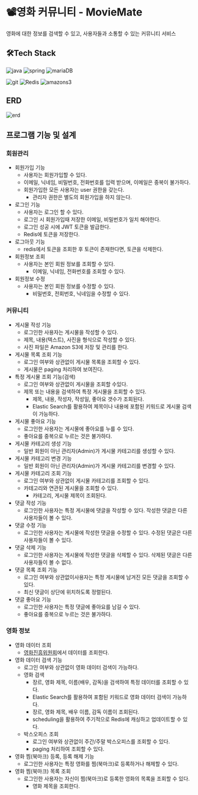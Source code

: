 # 📽️영화 커뮤니티 - MovieMate

영화에 대한 정보를 검색할 수 있고, 사용자들과 소통할 수 있는 커뮤니티 서비스

## 🛠️Tech Stack

![java](https://img.shields.io/badge/Java-ED8B00?style=for-the-badge&logo=openjdk&logoColor=white)
![spring](https://img.shields.io/badge/Spring-6DB33F?style=for-the-badge&logo=spring&logoColor=white)
![mariaDB](https://img.shields.io/badge/MariaDB-003545?style=for-the-badge&logo=mariadb&logoColor=white)

![git](https://img.shields.io/badge/GIT-E44C30?style=for-the-badge&logo=git&logoColor=white)
![Redis](https://img.shields.io/badge/redis-%23DD0031.svg?&style=for-the-badge&logo=redis&logoColor=white)
![amazons3](https://img.shields.io/badge/amazons3-569A31?&style=for-the-badge&logo=amazons3&logoColor=white)

## ERD

![erd](https://github.com/Namgyu11/MovieMate/assets/103015031/1f1bb8f4-6fbf-45e8-abe3-733484f4073a)

## 프로그램 기능 및 설계

### 회원관리

- 회원가입 기능
    - 사용자는 회원가입할 수 있다.
    - 이메일, 닉네임, 비밀번호, 전화번호를 입력 받으며, 이메일은 중복이 불가하다.
    - 회원가입한 모든 사용자는 user 권한을 갖는다.
        - 관리자 권한은 별도의 회원가입을 하지 않는다.
- 로그인 기능
    - 사용자는 로그인 할 수 있다.
    - 로그인 시 회원가입때 저장한 이메일, 비밀번호가 일치 해야한다.
    - 로그인 성공 시에 JWT 토큰을 발급한다.
    - Redis에 토큰을 저장한다.
- 로그아웃 기능
    - redis에서 토큰을 조회한 후 토큰이 존재한다면, 토큰을 삭제한다.
- 회원정보 조회
    - 사용자는 본인 회원 정보를 조회할 수 있다.
        - 이메일, 닉네임, 전화번호를 조회할 수 있다.
- 회원정보 수정
    - 사용자는 본인 회원 정보를 수정할 수 있다.
        - 비밀번호, 전회번호, 닉네임을 수정할 수 있다.

### 커뮤니티

- 게시물 작성 기능
    - 로그인한 사용자는 게시물을 작성할 수 있다.
    - 제목, 내용(텍스트), 사진을 형식으로 작성할 수 있다.
    - 사진 파일은 Amazon S3에 저장 및 관리를 한다.
- 게시물 목록 조회 기능
    - 로그인 여부와 상관없이 게시물 목록을 조회할 수 있다.
    - 게시물은 paging 처리하여 보여진다.
- 특정 게시물 조회 기능(검색)
    - 로그인 여부와 상관없이 게시물을 조회할 수있다.
    - 제목 또는 내용을 검색하여 특정 게시물을 조회할 수 있다.
        - 제목, 내용, 작성자, 작성일, 좋아요 갯수가 조회된다.
        - Elastic Search를 활용하여 제목이나 내용에 포함된 키워드로 게시물 검색이 가능하다.
- 게시물 좋아요 기능
    - 로그인한 사용자는 게시물에 좋아요를 누를 수 있다.
    - 좋아요를 중복으로 누르는 것은 불가하다.
- 게시물 카테고리 생성 기능
    - 일반 회원이 아닌 관리자(Admin)가 게시물 카테고리를 생성할 수 있다.
- 게시물 카테고리 변경 기능
    - 일반 회원이 아닌 관리자(Admin)가 게시물 카테고리를 변경할 수 있다.
- 게시물 카테고리 조회 기능
    - 로그인 여부와 상관없이 게시물 카테고리를 조회할 수 있다.
    - 카테고리와 연관된 게시물을 조회할 수 있다.
        - 카테고리, 게시물 제목이 조회된다.
- 댓글 작성 기능
    - 로그인한 사용자는 특정 게시물에 댓글을 작성할 수 있다. 작성한 댓글은 다른 사용자들이 볼 수 있다.
- 댓글 수정 기능
    - 로그인한 사용자는 게시물에 작성한 댓글을 수정할 수 있다. 수정된 댓글은 다른 사용자들이 볼 수 있다.
- 댓글 삭제 기능
    - 로그인한 사용자는 게시물에 작성한 댓글을 삭제할 수 있다. 삭제된 댓글은 다른 사용자들이 볼 수 없다.
- 댓글 목록 조회 기능
    - 로그인 여부와 상관없이사용자는 특정 게시물에 남겨진 모든 댓글을 조회할 수 있다.
    - 최신 댓글이 상단에 위치하도록 정렬된다.
- 댓글 좋아요 기능
    - 로그인한 사용자는 특정 댓글에 좋아요를 남길 수 있다.
    - 좋아요를 중복으로 누르는 것은 불가하다.

### 영화 정보

- 영화 데이터 조회
    - [영화진흥위원회](https://www.kobis.or.kr/kobisopenapi/)에서 데이터를 조회한다.
- 영화 데이터 검색 기능
    - 로그인 여부와 상관없이 영화 데이터 검색이 가능하다.
    - 영화 검색
        - 장르, 영화 제목, 이름(배우, 감독)을 검색하여 특정 데이터를 조회할 수 있다.
        - Elastic Search를 활용하여 포함된 키워드로 영화 데이터 검색이 가능하다.
        - 장르, 영화 제목, 배우 이름, 감독 이름이 조회된다.
        - scheduling을 활용하여 주기적으로 Redis에 캐싱하고 업데이트할 수 있다.
    - 박스오피스 조회
        - 로그인 여부와 상관없이 주간/주말 박스오피스를 조회할 수 있다.
        - paging 처리하여 조회할 수 있다.
- 영화 찜(북마크) 등록, 등록 해제 기능
    - 로그인한 사용자는 특정 영화를 찜(북마크)로 등록하거나 해제할 수 있다.
- 영화 찜(북마크) 목록 조회
    - 로그인한 사용자는 자신이 찜(북마크)로 등록한 영화의 목록을 조회할 수 있다.
        - 영화 제목을 조회한다.
